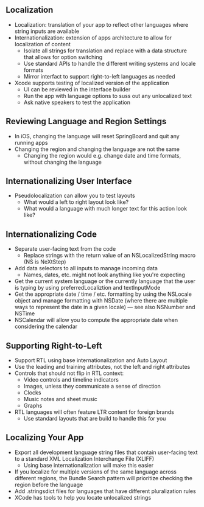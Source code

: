 ## Localization

- Localization: translation of your app to reflect other languages where string inputs are available
- Internationalization: extension of apps architecture to allow for localization of content
    - Isolate all strings for translation and replace with a data structure that allows for option switching
    - Use standard APIs to handle the different writing systems and locale formats
    - Mirror interfact to support right-to-left languages as needed
- Xcode supports testing of localized version of the application
    - UI can be reviewed in the interface builder
    - Run the app with language options to suss out any unlocalized text
    - Ask native speakers to test the application

## Reviewing Language and Region Settings

- In iOS, changing the language will reset SpringBoard and quit any running apps
- Changing the region and changing the language are not the same
    - Changing the region would e.g. change date and time formats, without changing the language

## Internationalizing User Interface

- Pseudolocalization can allow you to test layouts
    - What would a left to right layout look like?
    - What would a language with much longer text for this action look like?

## Internationalizing Code

- Separate user-facing text from the code
    - Replace strings with the return value of an NSLocalizedString macro (NS is NeXtStep)
- Add data selectors to all inputs to manage incoming data 
    - Names, dates, etc. might not look anything like you're expecting
- Get the current system language or the currently language that the user is typing by using preferredLocaliztion and textInputMode
- Get the appropriate date / time / etc. formatting by using the NSLocale object and manage formatting with NSDate  (where there are multiple ways to represent the date in a given locale) — see also NSNumber and NSTime
- NSCalendar will allow you to compute the appropriate date when considering the calendar 

## Supporting Right-to-Left

- Support RTL using base internationalization and Auto Layout
- Use the leading and training attributes, not the left and right attributes
- Controls that should not flip in RTL context:
    - Video controls and timeline indicators
    - Images, unless they communicate a sense of direction
    - Clocks
    - Music notes and sheet music
    - Graphs
- RTL languages will often feature LTR content for foreign brands
    - Use standard layouts that are build to handle this for you

## Localizing Your App

- Export all development language string files that contain user-facing text to a standard XML Localization Interchange File (XLIFF)
    - Using base internationalization will make this easier
- If you localize for multiple versions of the same language across different regions, the Bundle Search pattern will prioritize checking the region before the language
- Add .stringsdict files for languages that have different pluralization rules
- XCode has tools to help you locate unlocalized strings
